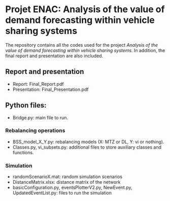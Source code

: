 # Projet ENAC: Analysis of the value of demand forecasting within vehicle sharing systems

The repository contains all the codes used for the project *Analysis of the value of demand forecasting within vehicle sharing systems*. In addition, the final report and presentation are also included.

## Report and presentation
* Report: Final_Report.pdf
* Presentation: Final_Presentation.pdf

## Python files:
* Bridge.py: main file to run.
 
### Rebalancing operations
* BSS_model_X_Y.py: rebalancing models (X: MTZ or DL, Y: vi or nothing).
* Classes.py, vi_subsets.py: additional files to store auxiliary classes and functions.

### Simulation
* randomScenarioX.mat: random simulation scenarios
* DistanceMatrix.xlsx: distance matrix of the network
* basicConfiguration.py, eventsPlotterV2.py, NewEvent.py, UpdatedEventList.py: files to run the simulation


